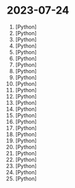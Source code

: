 # 2023-07-24

1. [](https://github.comundefined "😴 蘑菇丁 & 工学云每日自动打卡、支持多用户、自定义地区与时间、免服务器部署。") [Python]
2. [](https://github.comundefined "🚀「Douyin_TikTok_Download_API」是一个开箱即用的高性能异步抖音|TikTok数据爬取工具，支持API调用，在线批量解析及下载。") [Python]
3. [](https://github.comundefined "A proxy tool to bypass GFW.") [Python]
4. [](https://github.comundefined "《动手学深度学习》：面向中文读者、能运行、可讨论。中英文版被60多个国家的400多所大学用于教学。") [Python]
5. [](https://github.comundefined "INFO-SPIDER 是一个集众多数据源于一身的爬虫工具箱🧰，旨在安全快捷的帮助用户拿回自己的数据，工具代码开源，流程透明。支持数据源包括GitHub、QQ邮箱、网易邮箱、阿里邮箱、新浪邮箱、Hotmail邮箱、Outlook邮箱、京东、淘宝、支付宝、中国移动、中国联通、中国电信、知乎、哔哩哔哩、网易云音乐、QQ好友、QQ群、生成朋友圈相册、浏览器浏览历史、12306、博客园、CSDN博客、开源中国博客、简书。") [Python]
6. [](https://github.comundefined "中文 NLP 预处理、解析工具包，准确、高效、易用 A Chinese NLP Preprocessing & Parsing Package www.jionlp.com") [Python]
7. [](https://github.comundefined "渗透测试报告/资料文档/渗透经验文档/安全书籍") [Python]
8. [](https://github.comundefined "基于flet的一款windows桌面应用，实现了爬取图片、音乐、小说、磁力链接的功能。") [Python]
9. [](https://github.comundefined "PPO x Family DRL Tutorial Course（决策智能入门级公开课：8节课帮你盘清算法理论，理顺代码逻辑，玩转决策AI应用实践 ）") [Python]
10. [](https://github.comundefined "分享 GitHub 上有趣、入门级的开源项目。Share interesting, entry-level open source projects on GitHub.") [Python]
11. [](https://github.comundefined "手写实现李航《统计学习方法》书中全部算法") [Python]
12. [](https://github.comundefined "高清仪表盘图标（1024x1024 分辨率）") [Python]
13. [](https://github.comundefined "🚀 一键部署！真正的 AI 聊天机器人！支持ChatGPT、文心一言、讯飞星火、Bing、Bard、ChatGLM、POE，多账号，人设调教，虚拟女仆、图片渲染、语音发送 | 支持 QQ、Telegram、Discord、微信 等平台") [Python]
14. [](https://github.comundefined "GPT2 for Chinese chitchat/用于中文闲聊的GPT2模型(实现了DialoGPT的MMI思想)") [Python]
15. [](https://github.comundefined "新版B站粉丝牌助手 全自动升级粉丝牌") [Python]
16. [](https://github.comundefined "OCR图片转文字识别软件，完全离线。截屏/批量导入图片，支持多国语言、合并段落、竖排文字。可排除水印区域，提取干净的文本。基于 PaddleOCR 。") [Python]
17. [](https://github.comundefined "😎高稳定性、🐒低耦合、🧩支持插件、适配多种模型的 ChatGPT New Bing QQ 机器人🤖") [Python]
18. [](https://github.comundefined "用文本编辑器剪视频") [Python]
19. [](https://github.comundefined "Fengshenbang-LM(封神榜大模型)是IDEA研究院认知计算与自然语言研究中心主导的大模型开源体系，成为中文AIGC和认知智能的基础设施。") [Python]
20. [](https://github.comundefined "学无止下载器，慕课下载器，Mooc网课下载，慕课网，中国大学，网易云课堂，有道精品课，腾讯课堂，小鹅通，千聊，超星学习通，学银在线，智慧职教，智慧树，学堂在线，爱课程，B站下载；支持视频，课件同时下载") [Python]
21. [](https://github.comundefined "Galgame翻译工具，支持剪贴板、OCR、HOOK，支持40余种翻译引擎。Galgame translate tool , support clipboard / OCR/ HOOK, support 40+ translate engines.") [Python]
22. [](https://github.comundefined "text2vec, text to vector. 文本向量表征工具，把文本转化为向量矩阵，实现了Word2Vec、RankBM25、Sentence-BERT、CoSENT等文本表征、文本相似度计算模型，开箱即用。") [Python]
23. [](https://github.comundefined "Download all your kindle books script.") [Python]
24. [](https://github.comundefined "😘 让你“爱”上 GitHub，解决访问时图裂、加载慢的问题。（无需安装）") [Python]
25. [](https://github.comundefined "⚡️ Android reverse engineering & automation framework | 史上最强安卓抓包/逆向/HOOK & 云手机/远程桌面/自动化辅助框架，你的工作从未如此简单快捷。") [Python]
